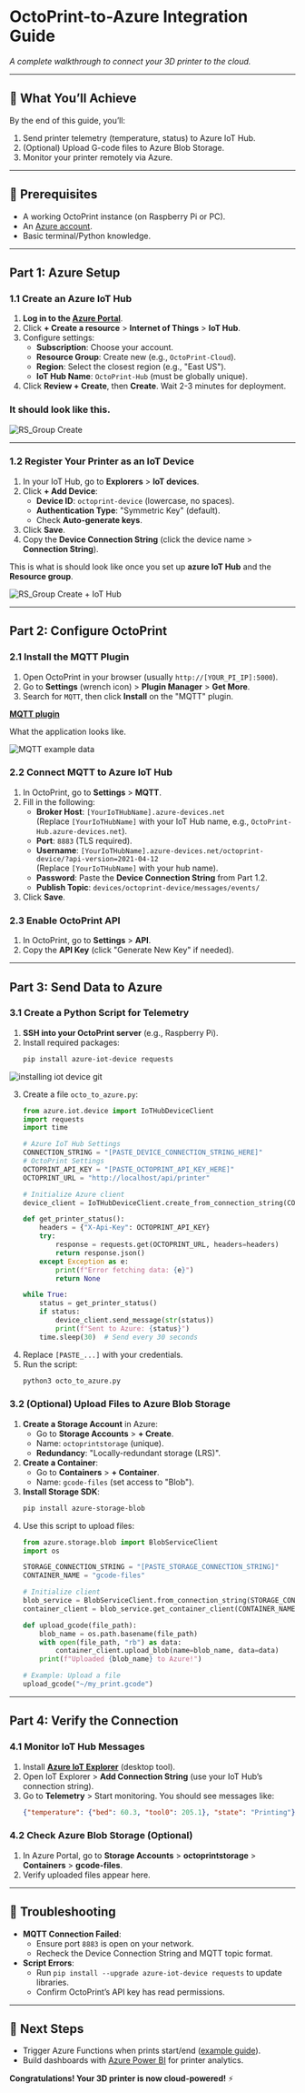 # OctoPrint-to-Azure Integration Guide  
_A complete walkthrough to connect your 3D printer to the cloud._  

---

## 🎯 **What You’ll Achieve**  
By the end of this guide, you’ll:  
1. Send printer telemetry (temperature, status) to Azure IoT Hub.  
2. (Optional) Upload G-code files to Azure Blob Storage.  
3. Monitor your printer remotely via Azure.  

---

## 🔧 **Prerequisites**  
- A working OctoPrint instance (on Raspberry Pi or PC).  
- An [Azure account](https://azure.microsoft.com/free/).  
- Basic terminal/Python knowledge.  

---

## Part 1: Azure Setup  

### 1.1 Create an Azure IoT Hub  
1. **Log in to the [Azure Portal](https://portal.azure.com/)**.  
2. Click **+ Create a resource** > **Internet of Things** > **IoT Hub**.  
3. Configure settings:  
   - **Subscription**: Choose your account.  
   - **Resource Group**: Create new (e.g., `OctoPrint-Cloud`).  
   - **Region**: Select the closest region (e.g., "East US").  
   - **IoT Hub Name**: `OctoPrint-Hub` (must be globally unique).  
4. Click **Review + Create**, then **Create**. Wait 2-3 minutes for deployment.  

### It should look like this.

![RS_Group Create](https://github.com/user-attachments/assets/101277ff-0ae3-4990-acbb-10417ef29ad2)

---

### 1.2 Register Your Printer as an IoT Device  
1. In your IoT Hub, go to **Explorers** > **IoT devices**.  
2. Click **+ Add Device**:  
   - **Device ID**: `octoprint-device` (lowercase, no spaces).  
   - **Authentication Type**: "Symmetric Key" (default).  
   - Check **Auto-generate keys**.  
3. Click **Save**.  
4. Copy the **Device Connection String** (click the device name > **Connection String**).  

This is what is should look like once you set up **azure IoT Hub** and the **Resource group**.

![RS_Group Create + IoT Hub](https://github.com/user-attachments/assets/3cb0a028-e3a5-4855-a8bf-d01336a535ca)

---

## Part 2: Configure OctoPrint  

### 2.1 Install the MQTT Plugin  
1. Open OctoPrint in your browser (usually `http://[YOUR_PI_IP]:5000`).  
2. Go to **Settings** (wrench icon) > **Plugin Manager** > **Get More**.  
3. Search for `MQTT`, then click **Install** on the "MQTT" plugin.  

**[MQTT plugin](plugins.octoprint.org/plugins/mqtt/)**

What the application looks like.

![MQTT example data](https://github.com/user-attachments/assets/5e941577-7b94-4e42-8230-28e9ff64bbb6)


### 2.2 Connect MQTT to Azure IoT Hub  
1. In OctoPrint, go to **Settings** > **MQTT**.  
2. Fill in the following:  
   - **Broker Host**: `[YourIoTHubName].azure-devices.net`  
     (Replace `[YourIoTHubName]` with your IoT Hub name, e.g., `OctoPrint-Hub.azure-devices.net`).  
   - **Port**: `8883` (TLS required).  
   - **Username**: `[YourIoTHubName].azure-devices.net/octoprint-device/?api-version=2021-04-12`  
     (Replace `[YourIoTHubName]` with your hub name).  
   - **Password**: Paste the **Device Connection String** from Part 1.2.  
   - **Publish Topic**: `devices/octoprint-device/messages/events/`  
3. Click **Save**.  

### 2.3 Enable OctoPrint API  
1. In OctoPrint, go to **Settings** > **API**.  
2. Copy the **API Key** (click "Generate New Key" if needed).  

---

## Part 3: Send Data to Azure  

### 3.1 Create a Python Script for Telemetry  
1. **SSH into your OctoPrint server** (e.g., Raspberry Pi).  
2. Install required packages:  
   ```bash
   pip install azure-iot-device requests
   ```
   
![installing iot device git](https://github.com/user-attachments/assets/0db53eda-8864-43d1-b421-c1442b1a7b0e)

   
3. Create a file `octo_to_azure.py`:  
   ```python
   from azure.iot.device import IoTHubDeviceClient
   import requests
   import time

   # Azure IoT Hub Settings
   CONNECTION_STRING = "[PASTE_DEVICE_CONNECTION_STRING_HERE]"
   # OctoPrint Settings
   OCTOPRINT_API_KEY = "[PASTE_OCTOPRINT_API_KEY_HERE]"
   OCTOPRINT_URL = "http://localhost/api/printer"

   # Initialize Azure client
   device_client = IoTHubDeviceClient.create_from_connection_string(CONNECTION_STRING)

   def get_printer_status():
       headers = {"X-Api-Key": OCTOPRINT_API_KEY}
       try:
           response = requests.get(OCTOPRINT_URL, headers=headers)
           return response.json()
       except Exception as e:
           print(f"Error fetching data: {e}")
           return None

   while True:
       status = get_printer_status()
       if status:
           device_client.send_message(str(status))
           print(f"Sent to Azure: {status}")
       time.sleep(30)  # Send every 30 seconds
   ```  
4. Replace `[PASTE_...]` with your credentials.  
5. Run the script:  
   ```bash
   python3 octo_to_azure.py
   ```  

### 3.2 (Optional) Upload Files to Azure Blob Storage  
1. **Create a Storage Account** in Azure:  
   - Go to **Storage Accounts** > **+ Create**.  
   - Name: `octoprintstorage` (unique).  
   - **Redundancy**: "Locally-redundant storage (LRS)".  
2. **Create a Container**:  
   - Go to **Containers** > **+ Container**.  
   - Name: `gcode-files` (set access to "Blob").  
3. **Install Storage SDK**:  
   ```bash
   pip install azure-storage-blob
   ```  
4. Use this script to upload files:  
   ```python
   from azure.storage.blob import BlobServiceClient
   import os

   STORAGE_CONNECTION_STRING = "[PASTE_STORAGE_CONNECTION_STRING]"
   CONTAINER_NAME = "gcode-files"

   # Initialize client
   blob_service = BlobServiceClient.from_connection_string(STORAGE_CONNECTION_STRING)
   container_client = blob_service.get_container_client(CONTAINER_NAME)

   def upload_gcode(file_path):
       blob_name = os.path.basename(file_path)
       with open(file_path, "rb") as data:
           container_client.upload_blob(name=blob_name, data=data)
       print(f"Uploaded {blob_name} to Azure!")

   # Example: Upload a file
   upload_gcode("~/my_print.gcode")
   ```  

---

## Part 4: Verify the Connection  

### 4.1 Monitor IoT Hub Messages  
1. Install **[Azure IoT Explorer](https://github.com/Azure/azure-iot-explorer/releases)** (desktop tool).  
2. Open IoT Explorer > **Add Connection String** (use your IoT Hub’s connection string).  
3. Go to **Telemetry** > Start monitoring. You should see messages like:  
   ```json
   {"temperature": {"bed": 60.3, "tool0": 205.1}, "state": "Printing"}
   ```  

### 4.2 Check Azure Blob Storage (Optional)  
1. In Azure Portal, go to **Storage Accounts** > **octoprintstorage** > **Containers** > **gcode-files**.  
2. Verify uploaded files appear here.  

---

## 🚨 **Troubleshooting**  
- **MQTT Connection Failed**:  
  - Ensure port `8883` is open on your network.  
  - Recheck the Device Connection String and MQTT topic format.  
- **Script Errors**:  
  - Run `pip install --upgrade azure-iot-device requests` to update libraries.  
  - Confirm OctoPrint’s API key has read permissions.  

---

## 🏁 **Next Steps**  
- Trigger Azure Functions when prints start/end ([example guide](https://learn.microsoft.com/en-us/azure/azure-functions)).  
- Build dashboards with [Azure Power BI](https://powerbi.microsoft.com/) for printer analytics.  

**Congratulations! Your 3D printer is now cloud-powered!** ⚡  
